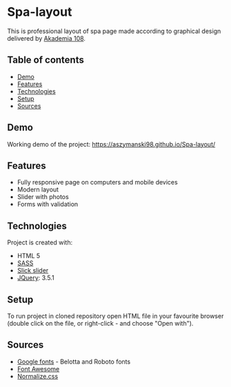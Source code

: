 # Spa-layout
This is professional layout of spa page made according to graphical design delivered by [Akademia 108](https://akademia108.pl/).

## Table of contents
* [Demo](#demo)
* [Features](#features)
* [Technologies](#technologies)
* [Setup](#setup)
* [Sources](#sources)

## Demo
Working demo of the project: https://aszymanski98.github.io/Spa-layout/

## Features
* Fully responsive page on computers and mobile devices
* Modern layout
* Slider with photos
* Forms with validation
	
## Technologies
Project is created with:
* HTML 5
* [SASS](https://sass-lang.com/)
* [Slick slider](https://kenwheeler.github.io/slick/)
* [JQuery](https://jquery.com/): 3.5.1

## Setup
To run project in cloned repository open HTML file in your favourite browser (double click on the file, or right-click - and choose "Open with").

## Sources
* [Google fonts](https://fonts.google.com/) - Belotta and Roboto fonts
* [Font Awesome](https://fontawesome.com/)
* [Normalize.css](https://necolas.github.io/normalize.css/)
